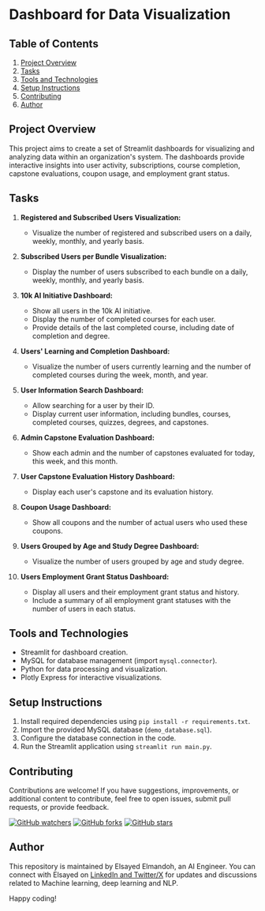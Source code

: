 # Dashboard for Data Visualization

## Table of Contents
1. [Project Overview](#project-overview)
2. [Tasks](#tasks)
3. [Tools and Technologies](#tools-and-technologies)
4. [Setup Instructions](#setup-instructions)
5. [Contributing](#contributing)
6. [Author](#author)


## Project Overview

This project aims to create a set of Streamlit dashboards for visualizing and analyzing data within an organization's system. The dashboards provide interactive insights into user activity, subscriptions, course completion, capstone evaluations, coupon usage, and employment grant status.

## Tasks

1. **Registered and Subscribed Users Visualization:**
   - Visualize the number of registered and subscribed users on a daily, weekly, monthly, and yearly basis.

2. **Subscribed Users per Bundle Visualization:**
   - Display the number of users subscribed to each bundle on a daily, weekly, monthly, and yearly basis.

3. **10k AI Initiative Dashboard:**
   - Show all users in the 10k AI initiative.
   - Display the number of completed courses for each user.
   - Provide details of the last completed course, including date of completion and degree.

4. **Users' Learning and Completion Dashboard:**
   - Visualize the number of users currently learning and the number of completed courses during the week, month, and year.

5. **User Information Search Dashboard:**
   - Allow searching for a user by their ID.
   - Display current user information, including bundles, courses, completed courses, quizzes, degrees, and capstones.

6. **Admin Capstone Evaluation Dashboard:**
   - Show each admin and the number of capstones evaluated for today, this week, and this month.

7. **User Capstone Evaluation History Dashboard:**
   - Display each user's capstone and its evaluation history.

8. **Coupon Usage Dashboard:**
   - Show all coupons and the number of actual users who used these coupons.

9. **Users Grouped by Age and Study Degree Dashboard:**
   - Visualize the number of users grouped by age and study degree.

10. **Users Employment Grant Status Dashboard:**
    - Display all users and their employment grant status and history.
    - Include a summary of all employment grant statuses with the number of users in each status.

## Tools and Technologies

- Streamlit for dashboard creation.
- MySQL for database management (import `mysql.connector`).
- Python for data processing and visualization.
- Plotly Express for interactive visualizations.

## Setup Instructions

1. Install required dependencies using `pip install -r requirements.txt`.
2. Import the provided MySQL database (`demo_database.sql`).
3. Configure the database connection in the code.
4. Run the Streamlit application using `streamlit run main.py`.

## Contributing

Contributions are welcome! If you have suggestions, improvements, or additional content to contribute, feel free to open issues, submit pull requests, or provide feedback. 

[![GitHub watchers](https://img.shields.io/github/watchers/elsayedelmandoh/naive-bayes-LSTM-for-sentiment-analysis-NLP-widebot.svg?style=social&label=Watch)](https://GitHub.com/elsayedelmandoh/naive-bayes-LSTM-for-sentiment-analysis-NLP-widebot/watchers/?WT.mc_id=academic-105485-koreyst)
[![GitHub forks](https://img.shields.io/github/forks/elsayedelmandoh/naive-bayes-LSTM-for-sentiment-analysis-NLP-widebot.svg?style=social&label=Fork)](https://GitHub.com/elsayedelmandoh/naive-bayes-LSTM-for-sentiment-analysis-NLP-widebot/network/?WT.mc_id=academic-105485-koreyst)
[![GitHub stars](https://img.shields.io/github/stars/elsayedelmandoh/naive-bayes-LSTM-for-sentiment-analysis-NLP-widebot.svg?style=social&label=Star)](https://GitHub.com/elsayedelmandoh/naive-bayes-LSTM-for-sentiment-analysis-NLP-widebot/stargazers/?WT.mc_id=academic-105485-koreyst)

## Author

This repository is maintained by Elsayed Elmandoh, an AI Engineer. You can connect with Elsayed on [LinkedIn and Twitter/X](https://linktr.ee/elsayedelmandoh) for updates and discussions related to Machine learning, deep learning and NLP.

Happy coding!
